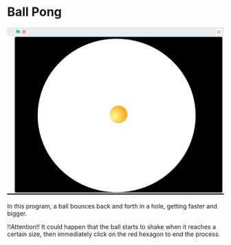 # Ball Pong

![](preview.png)

In this program, a ball bounces back and forth in a hole, getting faster and bigger.

!!Attention!!
It could happen that the ball starts to shake when it reaches a certain size, then immediately click on the red hexagon to end the process.
